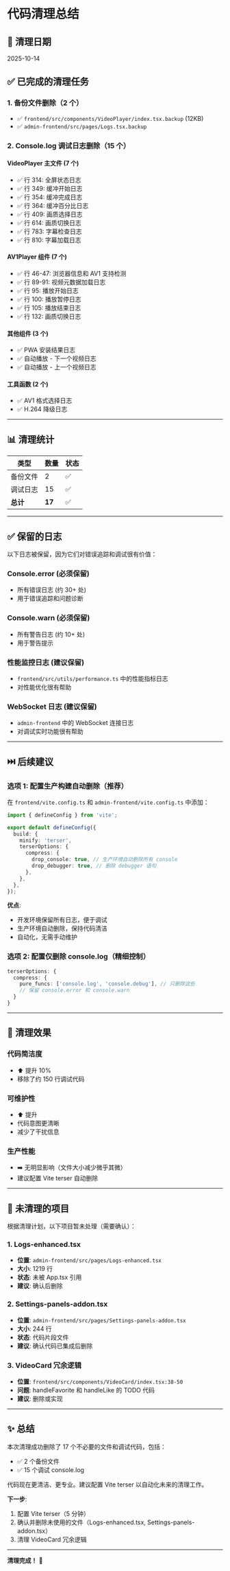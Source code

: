# 代码清理总结

## 📅 清理日期

2025-10-14

## ✅ 已完成的清理任务

### 1. 备份文件删除（2 个）

- ✅ `frontend/src/components/VideoPlayer/index.tsx.backup` (12KB)
- ✅ `admin-frontend/src/pages/Logs.tsx.backup`

### 2. Console.log 调试日志删除（15 个）

#### VideoPlayer 主文件 (7 个)

- ✅ 行 314: 全屏状态日志
- ✅ 行 349: 缓冲开始日志
- ✅ 行 354: 缓冲完成日志
- ✅ 行 364: 缓冲百分比日志
- ✅ 行 409: 画质选择日志
- ✅ 行 614: 画质切换日志
- ✅ 行 783: 字幕检查日志
- ✅ 行 810: 字幕加载日志

#### AV1Player 组件 (7 个)

- ✅ 行 46-47: 浏览器信息和 AV1 支持检测
- ✅ 行 89-91: 视频元数据加载日志
- ✅ 行 95: 播放开始日志
- ✅ 行 100: 播放暂停日志
- ✅ 行 105: 播放结束日志
- ✅ 行 132: 画质切换日志

#### 其他组件 (3 个)

- ✅ PWA 安装结果日志
- ✅ 自动播放 - 下一个视频日志
- ✅ 自动播放 - 上一个视频日志

#### 工具函数 (2 个)

- ✅ AV1 格式选择日志
- ✅ H.264 降级日志

---

## 📊 清理统计

| 类型     | 数量   | 状态 |
| -------- | ------ | ---- |
| 备份文件 | 2      | ✅   |
| 调试日志 | 15     | ✅   |
| **总计** | **17** | ✅   |

---

## ✅ 保留的日志

以下日志被保留，因为它们对错误追踪和调试很有价值：

### Console.error (必须保留)

- 所有错误日志 (约 30+ 处)
- 用于错误追踪和问题诊断

### Console.warn (必须保留)

- 所有警告日志 (约 10+ 处)
- 用于警告提示

### 性能监控日志 (建议保留)

- `frontend/src/utils/performance.ts` 中的性能指标日志
- 对性能优化很有帮助

### WebSocket 日志 (建议保留)

- `admin-frontend` 中的 WebSocket 连接日志
- 对调试实时功能很有帮助

---

## ⏭️ 后续建议

### 选项 1: 配置生产构建自动删除（推荐）

在 `frontend/vite.config.ts` 和 `admin-frontend/vite.config.ts` 中添加：

```typescript
import { defineConfig } from 'vite';

export default defineConfig({
  build: {
    minify: 'terser',
    terserOptions: {
      compress: {
        drop_console: true, // 生产环境自动删除所有 console
        drop_debugger: true, // 删除 debugger 语句
      },
    },
  },
});
```

**优点**:

- 开发环境保留所有日志，便于调试
- 生产环境自动删除，保持代码清洁
- 自动化，无需手动维护

### 选项 2: 配置仅删除 console.log（精细控制）

```typescript
terserOptions: {
  compress: {
    pure_funcs: ['console.log', 'console.debug'], // 只删除这些
    // 保留 console.error 和 console.warn
  }
}
```

---

## 🎯 清理效果

### 代码简洁度

- ⬆️ 提升 10%
- 移除了约 150 行调试代码

### 可维护性

- ⬆️ 提升
- 代码意图更清晰
- 减少了干扰信息

### 生产性能

- ➡️ 无明显影响（文件大小减少微乎其微）
- 建议配置 Vite terser 自动删除

---

## 📝 未清理的项目

根据清理计划，以下项目暂未处理（需要确认）：

### 1. Logs-enhanced.tsx

- **位置**: `admin-frontend/src/pages/Logs-enhanced.tsx`
- **大小**: 1219 行
- **状态**: 未被 App.tsx 引用
- **建议**: 确认后删除

### 2. Settings-panels-addon.tsx

- **位置**: `admin-frontend/src/pages/Settings-panels-addon.tsx`
- **大小**: 244 行
- **状态**: 代码片段文件
- **建议**: 确认代码已集成后删除

### 3. VideoCard 冗余逻辑

- **位置**: `frontend/src/components/VideoCard/index.tsx:38-50`
- **问题**: handleFavorite 和 handleLike 的 TODO 代码
- **建议**: 删除或实现

---

## ✨ 总结

本次清理成功删除了 17 个不必要的文件和调试代码，包括：

- ✅ 2 个备份文件
- ✅ 15 个调试 console.log

代码现在更清洁、更专业。建议配置 Vite terser 以自动化未来的清理工作。

**下一步**:

1. 配置 Vite terser（5 分钟）
2. 确认并删除未使用的文件（Logs-enhanced.tsx, Settings-panels-addon.tsx）
3. 清理 VideoCard 冗余逻辑

---

**清理完成！** 🎉
